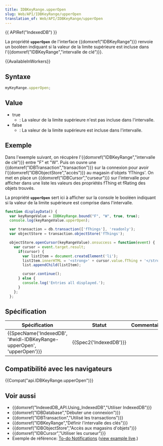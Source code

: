 ```yaml
---
title: IDBKeyRange.upperOpen
slug: Web/API/IDBKeyRange/upperOpen
translation_of: Web/API/IDBKeyRange/upperOpen
---
```

{{ APIRef("IndexedDB") }}

La propriété **`upperOpen`** de l'interface {{domxref("IDBKeyRange")}} renvoie un booléen indiquant si la valeur de la limite supérieure est incluse dans l'{{domxref("IDBKeyRange","intervalle de clé")}}.

{{AvailableInWorkers}}

## Syntaxe

```js
myKeyRange.upperOpen;
```

## Value

- true
  - : La valeur de la limite supérieure n'est pas incluse dans l'intervalle.
- false
  - : La valeur de la limite supérieure est incluse dans l'intervalle.

## Exemple

Dans l'exemple suivant, on récupère l'{{domxref("IDBKeyRange","intervalle de clé")}} entre "F" et "W". Puis on ouvre une {{domxref("IDBTransaction","transaction")}} sur la connexion pour avoir l’{{domxref("IDBObjectStore","accès")}} au magasin d'objets 'fThings'. On met en place un {{domxref("IDBCursor","curseur")}} sur l'intervalle pour afficher dans une liste les valeurs des propriétés fThing et fRating des objets trouvés.

La propriété **`upperOpen`** sert ici à afficher sur la console le booléen indiquant si la valeur de la limite supérieure est comprise dans l'intervalle.

```js
function displayData() {
  var keyRangeValue = IDBKeyRange.bound("F", "W", true, true);
  console.log(keyRangeValue.upperOpen);

  var transaction = db.transaction(['fThings'], 'readonly');
  var objectStore = transaction.objectStore('fThings');

  objectStore.openCursor(keyRangeValue).onsuccess = function(event) {
    var cursor = event.target.result;
      if(cursor) {
        var listItem = document.createElement('li');
        listItem.innerHTML = '<strong>' + cursor.value.fThing + '</strong>, ' + cursor.value.fRating;
        list.appendChild(listItem);

        cursor.continue();
      } else {
        console.log('Entries all displayed.');
      }
    };
  };
```

## Spécification

| Spécification                                                                                | Statut                       | Commentaire |
| -------------------------------------------------------------------------------------------- | ---------------------------- | ----------- |
| {{SpecName('IndexedDB', '#widl-IDBKeyRange-upperOpen', 'upperOpen')}} | {{Spec2('IndexedDB')}} |             |

## Compatibilité avec les navigateurs

{{Compat("api.IDBKeyRange.upperOpen")}}

## Voir aussi

- {{domxref("IndexedDB_API.Using_IndexedDB","Utiliser IndexedDB")}}
- {{domxref("IDBDatabase","Débuter une connexion")}}
- {{domxref("IDBTransaction","Utilisé les transactions")}}
- {{domxref("IDBKeyRange","Définir l'intervalle des clés")}}
- {{domxref("IDBObjectStore","Accès aux magasins d'objets")}}
- {{domxref("IDBCursor","Utiliser les curseur")}}
- Exemple de référence: [To-do Notifications](https://github.com/mdn/to-do-notifications/tree/gh-pages) ([view example live](http://mdn.github.io/to-do-notifications/).)

